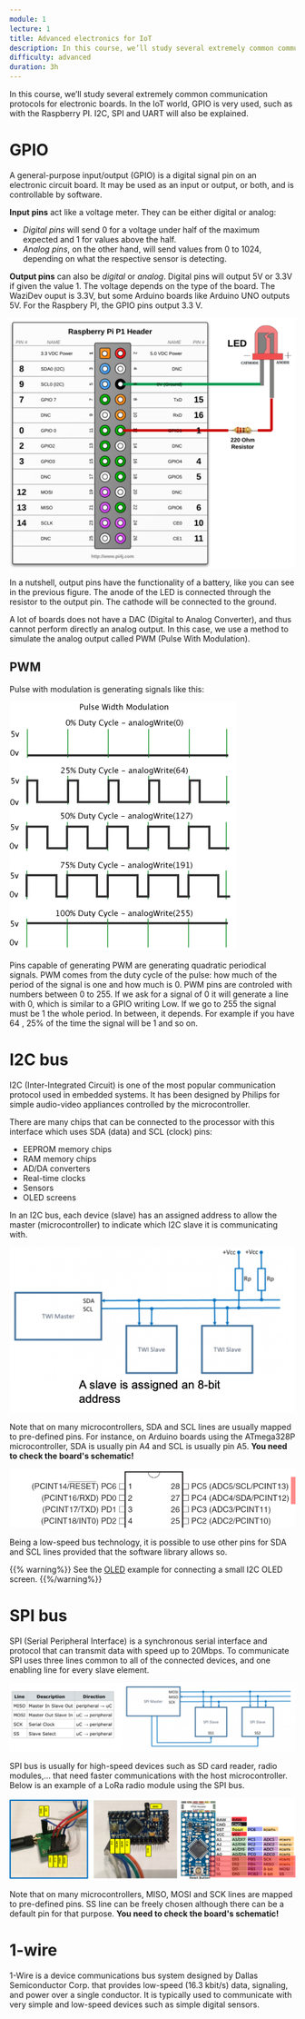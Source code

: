 ```yaml
---
module: 1
lecture: 1
title: Advanced electronics for IoT
description: In this course, we’ll study several extremely common communication protocols for electronic boards.
difficulty: advanced
duration: 3h
---
```


In this course, we’ll study several extremely common communication protocols for electronic boards. In the IoT world, GPIO is very used, such as with the Raspberry PI. I2C, SPI and UART will also be explained.

GPIO
====

A general-purpose input/output (GPIO) is a digital signal pin on an electronic circuit board.
It may be used as an input or output, or both, and is controllable by software. 

**Input pins** act like a voltage meter. They can be either digital or analog:

- *Digital pins* will send 0 for a voltage under half of the maximum expected and 1 for values above the half.
- *Analog pins*, on the other hand, will send values from 0 to 1024, depending on what the respective sensor is detecting.

**Output pins** can also be *digital* or *analog*. Digital pins will output 5V or 3.3V if given the value 1.
The voltage depends on the type of the board. The WaziDev ouput is 3.3V, but some Arduino boards like Arduino UNO outputs 5V.
For the Raspbery PI, the GPIO pins output 3.3 V.

![GPIO](img/GPIO.png)

In a nutshell, output pins have the functionality of a battery, like you can see in the previous figure.
The anode of the LED is connected through the resistor to the output pin. The cathode will be connected to the ground.

A lot of boards does not have a DAC (Digital to Analog Converter), and thus cannot perform directly an analog output.
In this case, we use a method to simulate the analog output called PWM (Pulse With Modulation).


PWM
---

Pulse with modulation is generating signals like this:

![PWM](img/PWM.png)

Pins capable of generating PWM are generating quadratic periodical signals.
PWM comes from the duty cycle of the pulse: how much of the period of the signal is one and how much is 0.
PWM pins are controled with numbers between 0 to 255.
If we ask for a signal of 0 it will generate a line with 0, which is similar to a GPIO writing Low.
If we go to 255 the signal must be 1 the whole period. In between, it depends.
For example if you have 64 , 25% of the time the signal will be 1 and so on.


I2C bus
=======

I2C (Inter-Integrated Circuit) is one of the most popular communication protocol used in embedded systems.
It has been designed by Philips for simple audio-video appliances controlled by the microcontroller.

There are many chips that can be connected to the processor with this interface which uses SDA (data) and SCL (clock) pins:

- EEPROM memory chips 
- RAM memory chips 
- AD/DA converters 
- Real-time clocks 
- Sensors
- OLED screens

In an I2C bus, each device (slave) has an assigned address to allow the master (microcontroller) to indicate which I2C slave it is communicating with.

![i2c-bus](img/i2c-bus.png)

Note that on many microcontrollers, SDA and SCL lines are usually mapped to pre-defined pins. For instance, on Arduino boards using the ATmega328P microcontroller, SDA is usually pin A4 and SCL is usually pin A5. **You need to check the board's schematic!**

![i2c-pins](img/i2c-pins.png)

Being a low-speed bus technology, it is possible to use other pins for SDA and SCL lines provided that the software library allows so.

{{% warning%}}
See the [OLED](/sensors/oled) example for connecting a small I2C OLED screen.
{{%/warning%}}

SPI bus
=======

SPI (Serial Peripheral Interface) is a synchronous serial interface and protocol that can transmit data with speed up to 20Mbps.
To communicate SPI uses three lines common to all of the connected devices, and one enabling line for every slave element.

![spi-bus](img/spi-bus.png)

SPI bus is usually for high-speed devices such as SD card reader, radio modules,... that need faster communications with the host microcontroller. Below is an example of a LoRa radio module using the SPI bus.

![spi-lora](img/spi-lora.png)

Note that on many microcontrollers, MISO, MOSI and SCK lines are mapped to pre-defined pins. SS line can be freely chosen although there can be a default pin for that purpose. **You need to check the board's schematic!**

1-wire
======

1-Wire is a device communications bus system designed by Dallas Semiconductor Corp. that provides low-speed (16.3 kbit/s) data, signaling, and power over a single conductor.
It is typically used to communicate with very simple and low-speed devices such as simple digital sensors.


